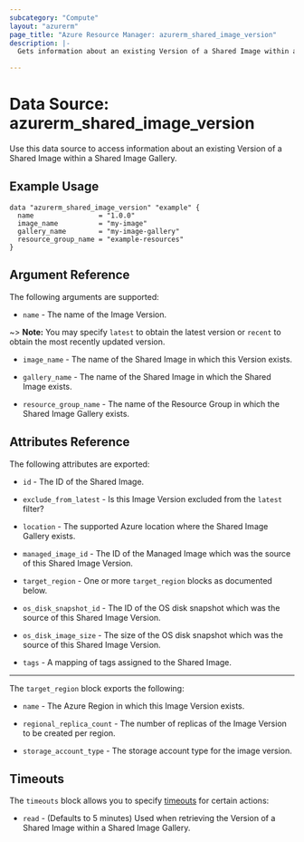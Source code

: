 ```yaml
---
subcategory: "Compute"
layout: "azurerm"
page_title: "Azure Resource Manager: azurerm_shared_image_version"
description: |-
  Gets information about an existing Version of a Shared Image within a Shared Image Gallery.

---
```


# Data Source: azurerm_shared_image_version

Use this data source to access information about an existing Version of a Shared Image within a Shared Image Gallery.

## Example Usage

```hcl
data "azurerm_shared_image_version" "example" {
  name                = "1.0.0"
  image_name          = "my-image"
  gallery_name        = "my-image-gallery"
  resource_group_name = "example-resources"
}
```

## Argument Reference

The following arguments are supported:

* `name` - The name of the Image Version.

~> **Note:** You may specify `latest` to obtain the latest version or `recent` to obtain the most recently updated version.

* `image_name` - The name of the Shared Image in which this Version exists.

* `gallery_name` - The name of the Shared Image in which the Shared Image exists.

* `resource_group_name` - The name of the Resource Group in which the Shared Image Gallery exists.

## Attributes Reference

The following attributes are exported:

* `id` - The ID of the Shared Image.

* `exclude_from_latest` - Is this Image Version excluded from the `latest` filter?

* `location` - The supported Azure location where the Shared Image Gallery exists.

* `managed_image_id` - The ID of the Managed Image which was the source of this Shared Image Version.

* `target_region` - One or more `target_region` blocks as documented below.

* `os_disk_snapshot_id` - The ID of the OS disk snapshot which was the source of this Shared Image Version.

* `os_disk_image_size` - The size of the OS disk snapshot which was the source of this Shared Image Version. 

* `tags` - A mapping of tags assigned to the Shared Image.

---

The `target_region` block exports the following:

* `name` - The Azure Region in which this Image Version exists.

* `regional_replica_count` - The number of replicas of the Image Version to be created per region.

* `storage_account_type` - The storage account type for the image version.

## Timeouts

The `timeouts` block allows you to specify [timeouts](https://www.terraform.io/docs/configuration/resources.html#timeouts) for certain actions:

* `read` - (Defaults to 5 minutes) Used when retrieving the Version of a Shared Image within a Shared Image Gallery.
